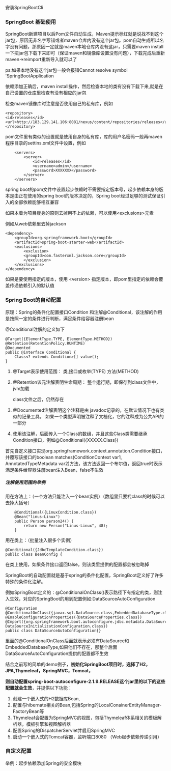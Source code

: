安装SpringBootCli



### SpringBoot 基础使用

SpringBoot新建项目以后Pom文件自动生成，Maven提示标红就是说找不到这个jar包，原因无非名字写错或者maven仓库内没有这个jar包。pom自动生成所以名字没有问题，那原因一定就是maven本地仓库内没有这jar，只需要maven install一下把jar包下载下来即可（保证maven和镜像库设置没有问题），下载完成后重新maven→reimport重新导入就可以了

ps:如果本地没有这个jar包一般会报错Cannot resolve symbol 'SpringBootApplication

依赖添加正确后，maven install操作，然后检查本地的类有没有下载下来,就是在自己设置的仓库里检查有没有相应的jar包

检查maven镜像库时注意是否使用自己的私有库，例如

```
<repository>    
<id>releases</id>    <url>http://183.129.141.106:8081/nexus/content/repositories/releases</url>
</repository>
```

pom文件里有类似的设置就是使用自身的私有库，库的用户名密码一般再maven程序目录的settins.xml文件中设置，例如

```
	<servers>
		<server>
			<id>releases</id>
			<username>admin</username>
			<password>XXXXXXX</password>
		</server>
	</servers>
```

spring boot的pom文件中设置起步依赖时不需要指定版本号，起步依赖本身的版本是由正在使用的spring boot的版本决定的，Spring boot经过足够的测试保证引入的全部依赖能够相互兼容

如果本着为项目瘦身的原则去掉用不上的依赖，可以使用\<exclusions\>元素

例如从web依赖里去掉jackson

```
<dependency>
	<groupId>org.springframework.boot</groupId>
	<artifactId>spring-boot-starter-web</artifactId>
	<exclusions>
		<exclusion>
		<groupId>com.fasterxml.jackson.core</groupId>
		</exclusion>
	</exclusions>
</dependency>
```

如果是要使用指定的版本，使用 \<version\> 指定版本，即pom里指定的依赖会覆盖传递依赖引入的默认值



### Spring Boot的自动配置

原理：Spring的条件化配置接口Condition 和注解@Conditional，该注解的作用是按照一定的条件进行判断，满足条件给容器注册bean

@Conditional注解的定义如下

```
@Target({ElementType.TYPE, ElementType.METHOD})
@Retention(RetentionPolicy.RUNTIME) 
@Documented
public @interface Conditional {
    Class<? extends Condition>[] value();
}
```

1. @Target表示使用范围： 类,接口或枚举(TYPE)   方法(METHOD)

2. @Retention该元注解表明生命周期： 整个运行期，即保存到class文件中，jvm加载

   class文件之后，仍然存在

3. @Documented注解表明这个注释是由 javadoc记录的，在默认情况下也有类似的记录工具。 如果一个类型声明被注释了文档化，它的注释成为公共API的一部分

4. 使用该注解，后面传入一个Class的数组，并且这些Class类需要继承Condition接口，例如@Conditional({XXXXX.Class})



首先自定义接口实现org.springframework.context.annotation.Condition接口，并覆写该接口的boolean matches(ConditionContext var1, AnnotatedTypeMetadata var2)方法，该方法返回一个布尔值，返回true时表示满足条件给容器注册bean注入Bean，false不生效



##### 注解使用范围的举例

用在方法上：（一个方法只能注入一个bean实例）（数组里只要䘝class的时候可以去掉大括号）

```
	@Conditional({LinuxCondition.class})
    @Bean("linus-Linux")
    public Person person24() {
        return new Person("Linus-Linux", 48);
    }
```

用在类上：（批量注入很多个实例）

```
@Conditional({JdbcTemplateCondition.class})
public class BeanConfig {
```

在类上使用，如果条件接口返回false，则该类里提供的配置都会被忽略掉



SpringBoot的自动配置就是基于spring的条件化配置，SpringBoot定义好了许多特殊的条件化注解。

例如SpringBoot定义的：@ConditionalOnClass()表示路径下有指定的类，则注入生效，对应的SpringBoot的用到配置例如:DataSourceAutoConfiguration

```
@Configuration
@ConditionalOnClass({javax.sql.DataSource.class,EmbeddedDatabaseType.class})
@EnableConfigurationProperties({DataSourceProperties.class})
@Import({org.springframework.boot.autoconfigure.jdbc.metadata.DataSourcePoolMetadataProvidersConfiguration.class, DataSourceInitializationConfiguration.class})
public class DataSourceAutoConfiguration{}
```

里面的@ConditionalOnClass后面就表示必须有DataSource和EmbeddedDatabaseType,如果他们不存在，那整个后面DataSourceAutoConfiguration提供的配置都不生效

结合之前写的简单的demo例子，**初始化SpringBoot项目时，选择了H2，JPA,Thymeleaf，SpringMVC，Tomcat，**

**则自动配置spring-boot-autoconfigure-2.1.9.RELEASE这个jar里的以下的这些配置就会生效**，并提供以下功能：

1. 创建一个嵌入式的H2数据库Bean,
2. 配置与hibernate相关的Bean,包括Spring的LocalConainerEntityManager-FactoryBean等
3. Thymeleaf会配置为SpringMVC的视图，包括Thymeleaf体系相关的模板解析器，模板引擎和视图解析器
4. 配置Spring的DispatcherServlet并启用SpringMVC
5. 启动一个嵌入式的Tomcat容器，监听端口8080   （Web起步依赖传递引用）



### 自定义配置

举例：起步依赖添加Spring的安全模块

```

```

